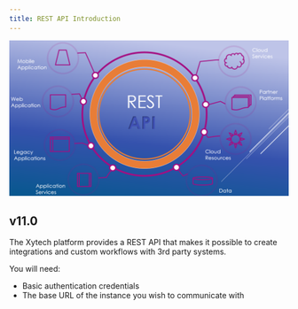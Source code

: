 ```yaml
---
title: REST API Introduction
---
```

![](5.%20assets/Pasted%20image%2020240801230729.png)
## v11.0
The Xytech platform provides a REST API that makes it possible to create integrations and custom workflows with 3rd party systems.

You will need:
- Basic authentication credentials
- The base URL of the instance you wish to communicate with


